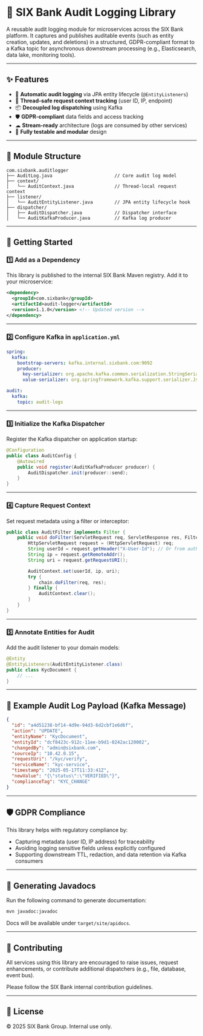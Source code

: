 # 📜 SIX Bank Audit Logging Library

A reusable audit logging module for microservices across the SIX Bank platform.
It captures and publishes auditable events (such as entity creation, updates, and deletions) in a structured, GDPR-compliant format to a Kafka topic for asynchronous downstream processing (e.g., Elasticsearch, data lake, monitoring tools).

---

## ✨ Features

* 🔄 **Automatic audit logging** via JPA entity lifecycle (`@EntityListeners`)
* 🧵 **Thread-safe request context tracking** (user ID, IP, endpoint)
* 📦 **Decoupled log dispatching** using Kafka
* 🛡 **GDPR-compliant** data fields and access tracking
* ☁ **Stream-ready** architecture (logs are consumed by other services)
* 🧪 **Fully testable and modular** design

---

## 📁 Module Structure

```
com.sixbank.auditlogger
├── AuditLog.java                       // Core audit log model
├── context/
│   └── AuditContext.java               // Thread-local request context
├── listener/
│   └── AuditEntityListener.java        // JPA entity lifecycle hook
├── dispatcher/
│   ├── AuditDispatcher.java            // Dispatcher interface
│   └── AuditKafkaProducer.java         // Kafka log producer
```

---

## 🚀 Getting Started

### 1️⃣ Add as a Dependency

This library is published to the internal SIX Bank Maven registry. Add it to your microservice:

```xml
<dependency>
  <groupId>com.sixbank</groupId>
  <artifactId>audit-logger</artifactId>
  <version>1.1.0</version> <!-- Updated version -->
</dependency>
```

---

### 2️⃣ Configure Kafka in `application.yml`

```yaml
spring:
  kafka:
    bootstrap-servers: kafka.internal.sixbank.com:9092
    producer:
      key-serializer: org.apache.kafka.common.serialization.StringSerializer
      value-serializer: org.springframework.kafka.support.serializer.JsonSerializer

audit:
  kafka:
    topic: audit-logs
```

---

### 3️⃣ Initialize the Kafka Dispatcher

Register the Kafka dispatcher on application startup:

```java
@Configuration
public class AuditConfig {
    @Autowired
    public void register(AuditKafkaProducer producer) {
        AuditDispatcher.init(producer::send);
    }
}
```

---

### 4️⃣ Capture Request Context

Set request metadata using a filter or interceptor:

```java
public class AuditFilter implements Filter {
    public void doFilter(ServletRequest req, ServletResponse res, FilterChain chain) {
        HttpServletRequest request = (HttpServletRequest) req;
        String userId = request.getHeader("X-User-Id"); // Or from auth token
        String ip = request.getRemoteAddr();
        String uri = request.getRequestURI();

        AuditContext.set(userId, ip, uri);
        try {
            chain.doFilter(req, res);
        } finally {
            AuditContext.clear();
        }
    }
}
```

---

### 5️⃣ Annotate Entities for Audit

Add the audit listener to your domain models:

```java
@Entity
@EntityListeners(AuditEntityListener.class)
public class KycDocument {
    // ...
}
```

---

## 📄 Example Audit Log Payload (Kafka Message)

```json
{
  "id": "a4d51238-bf14-4d9e-94d3-6d2cbf1e6d6f",
  "action": "UPDATE",
  "entityName": "KycDocument",
  "entityId": "dcf8423c-912c-11ee-b9d1-0242ac120002",
  "changedBy": "admin@sixbank.com",
  "sourceIp": "10.42.0.15",
  "requestUri": "/kyc/verify",
  "serviceName": "kyc-service",
  "timestamp": "2025-05-17T11:33:41Z",
  "newValue": "{\"status\":\"VERIFIED\"}",
  "complianceTag": "KYC_CHANGE"
}
```

---

## 🛡 GDPR Compliance

This library helps with regulatory compliance by:

* Capturing metadata (user ID, IP address) for traceability
* Avoiding logging sensitive fields unless explicitly configured
* Supporting downstream TTL, redaction, and data retention via Kafka consumers

---

## 📘 Generating Javadocs

Run the following command to generate documentation:

```bash
mvn javadoc:javadoc
```

Docs will be available under `target/site/apidocs`.

---

## 🤝 Contributing

All services using this library are encouraged to raise issues, request enhancements, or contribute additional dispatchers (e.g., file, database, event bus).

Please follow the SIX Bank internal contribution guidelines.

---

## 🧾 License

© 2025 SIX Bank Group. Internal use only.
